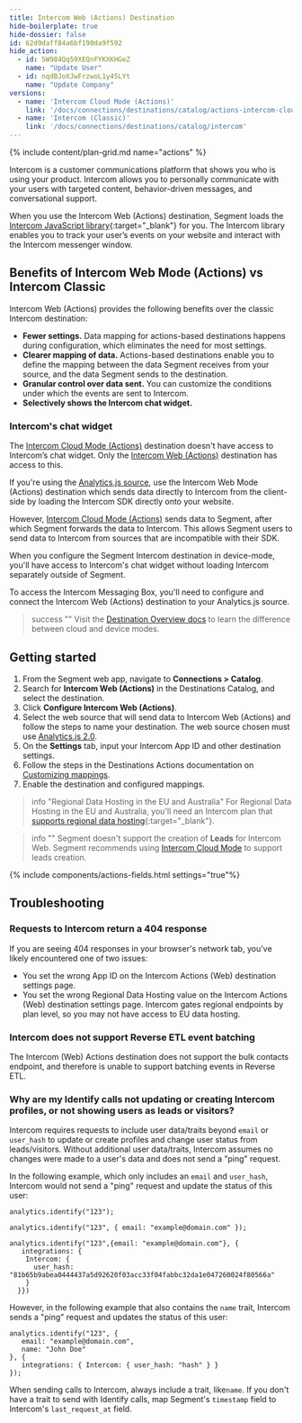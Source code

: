 ```yaml
---
title: Intercom Web (Actions) Destination
hide-boilerplate: true
hide-dossier: false
id: 62d9daff84a6bf190da9f592
hide_action:
  - id: 5W984Qq59XEQnFYKXKHGeZ
    name: "Update User"
  - id: nqdBJoXJwFrzwoL1y45LYt
    name: "Update Company"
versions:
  - name: 'Intercom Cloud Mode (Actions)'
    link: '/docs/connections/destinations/catalog/actions-intercom-cloud'
  - name: 'Intercom (Classic)'
    link: '/docs/connections/destinations/catalog/intercom'
---
```


{% include content/plan-grid.md name="actions" %}

Intercom is a customer communications platform that shows you who is using your product. Intercom allows you to personally communicate with your users with targeted content, behavior-driven messages, and conversational support.

When you use the Intercom Web (Actions) destination, Segment loads the [Intercom JavaScript library](https://developers.intercom.com/installing-intercom/docs/intercom-for-web){:target="_blank"} for you. The Intercom library enables you to track your user’s events on your website and interact with the Intercom messenger window.

## Benefits of Intercom Web Mode (Actions) vs Intercom Classic
Intercom Web (Actions) provides the following benefits over the classic Intercom destination:

- **Fewer settings.** Data mapping for actions-based destinations happens during configuration, which eliminates the need for most settings.
- **Clearer mapping of data.** Actions-based destinations enable you to define the mapping between the data Segment receives from your source, and the data Segment sends to the destination.
- **Granular control over data sent.** You can customize the conditions under which the events are sent to Intercom.
- **Selectively shows the Intercom chat widget.**
  
### Intercom's chat widget

The [Intercom Cloud Mode (Actions)](/docs/connections/destinations/catalog/actions-intercom-cloud/) destination doesn't have access to Intercom’s chat widget. Only the [Intercom Web (Actions)](/docs/connections/destinations/catalog/actions-intercom-web/) destination has access to this.

If you're using the [Analytics.js source](/docs/connections/sources/catalog/libraries/website/javascript/), use the Intercom Web Mode (Actions) destination which sends data directly to Intercom from the client-side by loading the Intercom SDK directly onto your website. 

However, [Intercom Cloud Mode (Actions)](/docs/connections/destinations/catalog/actions-intercom-cloud/) sends data to Segment, after which Segment forwards the data to Intercom. This allows Segment users to send data to Intercom from sources that are incompatible with their SDK. 

When you configure the Segment Intercom destination in device-mode, you'll have access to Intercom's chat widget without loading Intercom separately outside of Segment.

To access the Intercom Messaging Box, you'll need to configure and connect the Intercom Web (Actions) destination to your Analytics.js source.

> success ""
> Visit the [Destination Overview docs](/docs/connections/destinations/#connection-modes) to learn the difference between cloud and device modes.

## Getting started

1. From the Segment web app, navigate to **Connections > Catalog**.
2. Search for **Intercom Web (Actions)** in the Destinations Catalog, and select the destination.
3. Click **Configure Intercom Web (Actions)**.
4. Select the web source that will send data to Intercom Web (Actions) and follow the steps to name your destination. The web source chosen must use [Analytics.js 2.0](/docs/connections/sources/catalog/libraries/website/javascript/).
5. On the **Settings** tab, input your Intercom App ID and other destination settings.
6. Follow the steps in the Destinations Actions documentation on [Customizing mappings](/docs/connections/destinations/actions/#customize-mappings).
7. Enable the destination and configured mappings.

> info "Regional Data Hosting in the EU and Australia"
> For Regional Data Hosting in the EU and Australia, you'll need an Intercom plan that [supports regional data hosting](https://www.intercom.com/help/en/articles/5778275-additional-details-on-intercom-regional-data-hosting){:target="_blank"}.

> info ""
> Segment doesn't support the creation of **Leads** for Intercom Web. Segment recommends using [Intercom Cloud Mode](/docs/connections/destinations/catalog/actions-intercom-cloud/) to support leads creation.

{% include components/actions-fields.html settings="true"%}

## Troubleshooting

### Requests to Intercom return a 404 response
If you are seeing 404 responses in your browser's network tab, you've likely encountered one of two issues:

- You set the wrong App ID on the Intercom Actions (Web) destination settings page.
- You set the wrong Regional Data Hosting value on the Intercom Actions (Web) destination settings page. Intercom gates regional endpoints by plan level, so you may not have access to EU data hosting.

### Intercom does not support Reverse ETL event batching
The Intercom (Web) Actions destination does not support the bulk contacts endpoint, and therefore is unable to support batching events in Reverse ETL.

### Why are my Identify calls not updating or creating Intercom profiles, or not showing users as leads or visitors?
Intercom requires requests to include user data/traits beyond `email` or `user_hash` to update or create profiles and change user status from leads/visitors. Without additional user data/traits, Intercom assumes no changes were made to a user's data and does not send a "ping" request.

In the following example, which only includes an `email` and `user_hash`, Intercom would not send a "ping" request and update the status of this user:

```
analytics.identify("123");

analytics.identify("123", { email: "example@domain.com" });

analytics.identify("123",{email: "example@domain.com"}, {
   integrations: {
    Intercom: {
      user_hash: "81b65b9abea0444437a5d92620f03acc33f04fabbc32da1e047260024f80566a"
    }
  }})
```

However, in the following example that also contains the `name` trait, Intercom sends a "ping" request and updates the status of this user:

```
analytics.identify("123", {
   email: "example@domain.com",
   name: "John Doe"
}, {
   integrations: { Intercom: { user_hash: "hash" } }
});
```

When sending calls to Intercom, always include a trait, like`name`. If you don't have a trait to send with Identify calls, map Segment's `timestamp` field to Intercom's `last_request_at` field.
